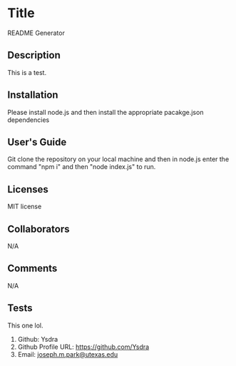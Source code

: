 

#  Title

README Generator

## Description

This is a test.

## Installation

Please install node.js and then install the appropriate pacakge.json dependencies 

## User's Guide

Git clone the repository on your local machine and then in node.js enter the command "npm i" and then "node index.js" to run. 

## Licenses 

MIT license

## Collaborators

N/A

## Comments

N/A

## Tests 

This one lol.


1. Github: Ysdra
1. Github Profile URL: https://github.com/Ysdra
1. Email: joseph.m.park@utexas.edu
